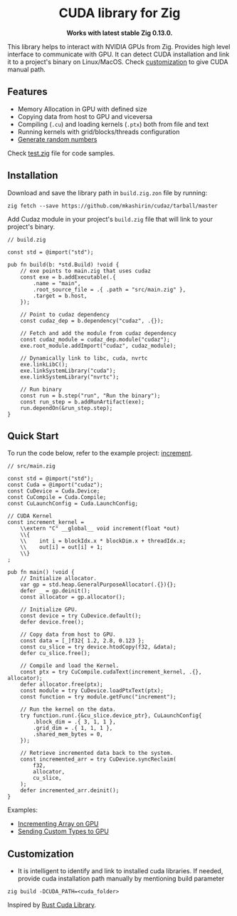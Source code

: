 <h1 align="center">CUDA library for Zig</h1>

<p align="center"><b>Works with latest stable Zig 0.13.0.</b></p>

This library helps to interact with NVIDIA GPUs from Zig. Provides high level
interface to communicate with GPU. It can detect CUDA installation and link it
to a project's binary on Linux/MacOS. Check
[customization](https://github.com/akhildevelops/cudaz/tree/main#Customization)
to give CUDA manual path.

## Features

- Memory Allocation in GPU with defined size
- Copying data from host to GPU and viceversa
- Compiling (`.cu`) and loading kernels (`.ptx`) both from file and text
- Running kernels with grid/blocks/threads configuration
- [Generate random numbers](test/rng.zig)

Check [test.zig](./test.zig) file for code samples.

## Installation

Download and save the library path in `build.zig.zon` file by running:
```shell
zig fetch --save https://github.com/mkashirin/cudaz/tarball/master
```
Add Cudaz module in your project's `build.zig` file that will link to your
project's binary.
```zig
// build.zig

const std = @import("std");

pub fn build(b: *std.Build) !void {
    // exe points to main.zig that uses cudaz
    const exe = b.addExecutable(.{
        .name = "main",
        .root_source_file = .{ .path = "src/main.zig" },
        .target = b.host,
    });

    // Point to cudaz dependency
    const cudaz_dep = b.dependency("cudaz", .{});

    // Fetch and add the module from cudaz dependency
    const cudaz_module = cudaz_dep.module("cudaz");
    exe.root_module.addImport("cudaz", cudaz_module);

    // Dynamically link to libc, cuda, nvrtc
    exe.linkLibC();
    exe.linkSystemLibrary("cuda");
    exe.linkSystemLibrary("nvrtc");

    // Run binary
    const run = b.step("run", "Run the binary");
    const run_step = b.addRunArtifact(exe);
    run.dependOn(&run_step.step);
}
```

## Quick Start

To run the code below, refer to the example project:
[increment](./example/increment).

```zig
// src/main.zig

const std = @import("std");
const Cuda = @import("cudaz");
const CuDevice = Cuda.Device;
const CuCompile = Cuda.Compile;
const CuLaunchConfig = Cuda.LaunchConfig;

// CUDA Kernel
const increment_kernel =
    \\extern "C" __global__ void increment(float *out)
    \\{
    \\    int i = blockIdx.x * blockDim.x + threadIdx.x;
    \\    out[i] = out[i] + 1;
    \\}
;

pub fn main() !void {
    // Initialize allocator.
    var gp = std.heap.GeneralPurposeAllocator(.{}){};
    defer _ = gp.deinit();
    const allocator = gp.allocator();

    // Initialize GPU.
    const device = try CuDevice.default();
    defer device.free();

    // Copy data from host to GPU.
    const data = [_]f32{ 1.2, 2.8, 0.123 };
    const cu_slice = try device.htodCopy(f32, &data);
    defer cu_slice.free();

    // Compile and load the Kernel.
    const ptx = try CuCompile.cudaText(increment_kernel, .{}, allocator);
    defer allocator.free(ptx);
    const module = try CuDevice.loadPtxText(ptx);
    const function = try module.getFunc("increment");

    // Run the kernel on the data.
    try function.run(.{&cu_slice.device_ptr}, CuLaunchConfig{
        .block_dim = .{ 3, 1, 1 },
        .grid_dim = .{ 1, 1, 1 },
        .shared_mem_bytes = 0,
    });

    // Retrieve incremented data back to the system.
    const incremented_arr = try CuDevice.syncReclaim(
        f32,
        allocator,
        cu_slice,
    );
    defer incremented_arr.deinit();
}
```

Examples:
- [Incrementing Array on GPU](examples/increment/)
- [Sending Custom Types to GPU](examples/custom_type/)

## Customization
- It is intelligent to identify and link to installed cuda libraries. If
needed, provide cuda installation path manually by mentioning build parameter
```shell
zig build -DCUDA_PATH=<cuda_folder>
```

Inspired by
[Rust Cuda Library](https://github.com/coreylowman/cudarc/tree/main).
